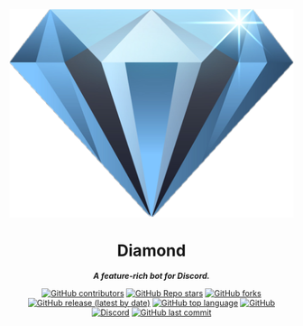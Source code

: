 <div align="center">
  
  ![Diamond logo](./images/diamond.png)  

# Diamond

**_A feature-rich bot for Discord._**  

[![GitHub contributors](https://img.shields.io/github/contributors/galaxy-coding/diamond-bot?style=for-the-badge)](https://github.com/Galaxy-Coding/diamond-bot) [![GitHub Repo stars](https://img.shields.io/github/stars/galaxy-coding/diamond-bot?style=for-the-badge)](https://github.com/Galaxy-Coding/diamond-bot) [![GitHub forks](https://img.shields.io/github/forks/galaxy-coding/diamond-bot?style=for-the-badge)](https://github.com/Galaxy-Coding/diamond-bot/fork) [![GitHub release (latest by date)](https://img.shields.io/github/v/release/galaxy-coding/diamond-bot?style=for-the-badge)](https://github.com/Galaxy-Coding/diamond-bot) [![GitHub top language](https://img.shields.io/github/languages/top/galaxy-coding/diamond-bot?style=for-the-badge&color=yellow)](https://github.com/Galaxy-Coding/diamond-bot) [![GitHub](https://img.shields.io/github/license/galaxy-coding/diamond-bot?style=for-the-badge)](https://github.com/Galaxy-Coding/diamond-bot) [![Discord](https://img.shields.io/discord/776207512168955915?label=discord&style=for-the-badge)](https://disboard.org/server/776207512168955915) [![GitHub last commit](https://img.shields.io/github/last-commit/galaxy-coding/diamond-bot?style=for-the-badge)](https://github.com/Galaxy-Coding/diamond-bot)  
</div>
